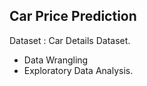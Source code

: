 ## **Car Price Prediction**

Dataset : Car Details Dataset.

+ Data Wrangling
+ Exploratory Data Analysis.

